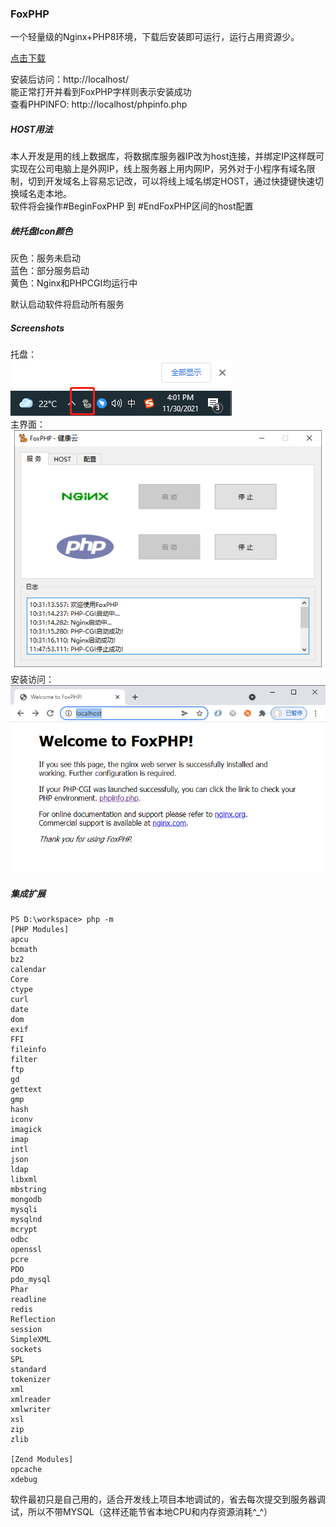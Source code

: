 ### FoxPHP

一个轻量级的Nginx+PHP8环境，下载后安装即可运行，运行占用资源少。 



[点击下载](./FoxPHPInstaller.exe?raw=true)

安装后访问：http://localhost/   
能正常打开并看到FoxPHP字样则表示安装成功  
查看PHPINFO: http://localhost/phpinfo.php

##### HOST用法
本人开发是用的线上数据库，将数据库服务器IP改为host连接，并绑定IP这样既可实现在公司电脑上是外网IP，线上服务器上用内网IP，另外对于小程序有域名限制，切到开发域名上容易忘记改，可以将线上域名绑定HOST，通过快捷键快速切换域名走本地。  
软件将会操作#BeginFoxPHP 到 #EndFoxPHP区间的host配置


##### 统托盘Icon颜色  
灰色：服务未启动   
蓝色：部分服务启动  
黄色：Nginx和PHPCGI均运行中 

默认启动软件将启动所有服务


##### Screenshots
托盘：  
![截图](./Screenshots/img2.png)  
主界面：  
![截图](./Screenshots/img1.png)  
安装访问：  
![截图](./Screenshots/img3.png)  

##### 集成扩展
```cli
PS D:\workspace> php -m
[PHP Modules]
apcu
bcmath
bz2
calendar
Core
ctype
curl
date
dom
exif
FFI
fileinfo
filter
ftp
gd
gettext
gmp
hash
iconv
imagick
imap
intl
json
ldap
libxml
mbstring
mongodb
mysqli
mysqlnd
mcrypt
odbc
openssl
pcre
PDO
pdo_mysql
Phar
readline
redis
Reflection
session
SimpleXML
sockets
SPL
standard
tokenizer
xml
xmlreader
xmlwriter
xsl
zip
zlib

[Zend Modules]
opcache
xdebug
```

软件最初只是自己用的，适合开发线上项目本地调试的，省去每次提交到服务器调试，所以不带MYSQL（这样还能节省本地CPU和内存资源消耗^_^）  

